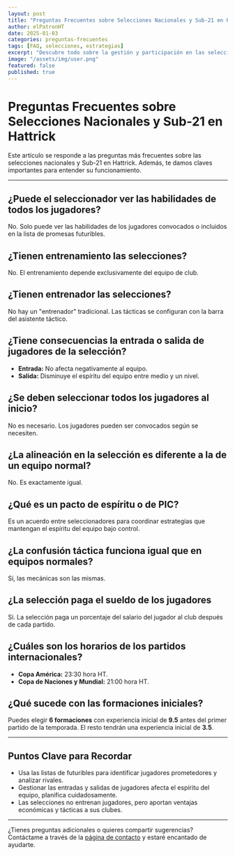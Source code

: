 ```yaml
---
layout: post
title: "Preguntas Frecuentes sobre Selecciones Nacionales y Sub-21 en Hattrick"
author: elPatronHT
date: 2025-01-03
categories: preguntas-frecuentes
tags: [FAQ, selecciones, estrategias]
excerpt: "Descubre todo sobre la gestión y participación en las selecciones nacionales y Sub-21 en Hattrick, incluyendo tácticas y aspectos clave."
image: "/assets/img/user.png"
featured: false
published: true
---
```


# Preguntas Frecuentes sobre Selecciones Nacionales y Sub-21 en Hattrick

Este artículo se responde a las preguntas más frecuentes sobre las selecciones nacionales y Sub-21 en Hattrick. Además, te damos claves importantes para entender su funcionamiento.

---

## ¿Puede el seleccionador ver las habilidades de todos los jugadores?

No. Solo puede ver las habilidades de los jugadores convocados o incluidos en la lista de promesas futuribles.

## ¿Tienen entrenamiento las selecciones?

No. El entrenamiento depende exclusivamente del equipo de club.

## ¿Tienen entrenador las selecciones?

No hay un "entrenador" tradicional. Las tácticas se configuran con la barra del asistente táctico.

## ¿Tiene consecuencias la entrada o salida de jugadores de la selección?

- **Entrada:** No afecta negativamente al equipo.
- **Salida:** Disminuye el espíritu del equipo entre medio y un nivel.

## ¿Se deben seleccionar todos los jugadores al inicio?

No es necesario. Los jugadores pueden ser convocados según se necesiten.

## ¿La alineación en la selección es diferente a la de un equipo normal?

No. Es exactamente igual.

## ¿Qué es un pacto de espíritu o de PIC?

Es un acuerdo entre seleccionadores para coordinar estrategias que mantengan el espíritu del equipo bajo control.

## ¿La confusión táctica funciona igual que en equipos normales?

Sí, las mecánicas son las mismas.

## ¿La selección paga el sueldo de los jugadores

Sí. La selección paga un porcentaje del salario del jugador al club después de cada partido.

## ¿Cuáles son los horarios de los partidos internacionales?

- **Copa América:** 23:30 hora HT.
- **Copa de Naciones y Mundial:** 21:00 hora HT.

## ¿Qué sucede con las formaciones iniciales?

Puedes elegir **6 formaciones** con experiencia inicial de **9.5** antes del primer partido de la temporada. El resto tendrán una experiencia inicial de **3.5**.

---

## Puntos Clave para Recordar

- Usa las listas de futuribles para identificar jugadores prometedores y analizar rivales.
- Gestionar las entradas y salidas de jugadores afecta el espíritu del equipo, planifica cuidadosamente.
- Las selecciones no entrenan jugadores, pero aportan ventajas económicas y tácticas a sus clubes.

---

¿Tienes preguntas adicionales o quieres compartir sugerencias? Contáctame a través de la [página de contacto](/contacto/) y estaré encantado de ayudarte.
